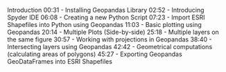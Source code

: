 Introduction 
00:31 - Installing Geopandas Library 
02:52 - Introducing Spyder IDE
06:08 - Creating a new Python Script 
07:23 - Import ESRI Shapefiles into Python using Geopandas
11:03 - Basic plotting using Geopandas
20:14 - Multiple Plots (Side-by-side)
25:18 - Multiple layers on the same figure 
30:57 - Working with projections in Geopandas
38:40 - Intersecting layers using Geopandas 
42:42 - Geometrical computations (calculating areas of polygons)
45:27 - Exporting Geopandas GeoDataFrames into ESRI Shapefiles
